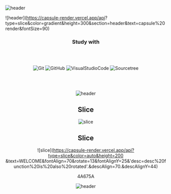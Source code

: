 ![header](https://capsule-render.vercel.app/api?type=slice&color=gradient&height=200&text=WELCOME&fontAlign=70&rotate=13)

![header](https://capsule-render.vercel.app/api?
type=slice&color=gradient&height=300&section=header&text=capsule%20render&fontSize=90)
<div align=center>

### Study with

<br/>
<br/>
  
![Git](https://img.shields.io/badge/-Git-F05032?style=for-the-badge&logo=git&logoColor=ffffff)
![GitHub](https://img.shields.io/badge/-GitHub-181717?style=for-the-badge&logo=github&logoColor=ffffff)
![VisualStudioCode](https://img.shields.io/badge/-VisualStudioCode-007ACC?style=for-the-badge&logo=VisualStudioCode&logoColor=ffffff)
![Sourcetree](https://img.shields.io/badge/-Sourcetree-0052CC?style=for-the-badge&logo=sourcetree&logoColor=ffffff)  


<br/>
<br/>


![header](https://capsule-render.vercel.app/api?type=slice&color=gradient&height=150&section=footer)


## Slice <a id="slice">
![slice](https://capsule-render.vercel.app/api?type=slice&color=gradient&height=200&text=WELCOME&fontAlign=70&rotate=13)


## Slice <a id="slice">
![slice](https://capsule-render.vercel.app/api?type=slice&color=auto&height=200
&text=WELCOME&fontAlign=70&rotate=13&fontAlignY=25&'desc=desc%20function%20is%20also%20rotated'.&descAlign=70.&descAlignY=44)

4A675A

![header](https://capsule-render.vercel.app/api?type=slice&color=gradient&height=150&text=hi&fontColor=4A675A&fontAlign=70&rotate=13&section=header&text=capsule%20render&fontSize=90)
